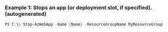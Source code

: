 
### Example 1: Stops an app (or deployment slot, if specified). (autogenerated)
```powershell
PS C:\> Stop-AzWebApp -Name {Name} -ResourceGroupName MyResourceGroup

```


